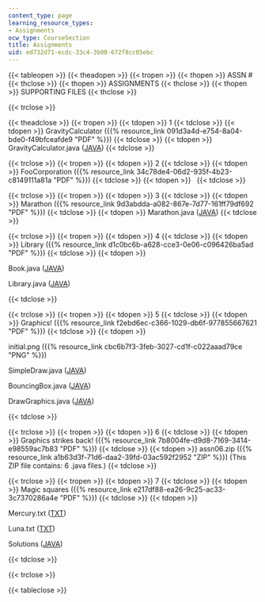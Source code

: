 ```yaml
---
content_type: page
learning_resource_types:
- Assignments
ocw_type: CourseSection
title: Assignments
uid: ed732d71-ecdc-33c4-3b00-672f8cc05ebc
---
```


{{< tableopen >}}
{{< theadopen >}}
{{< tropen >}}
{{< thopen >}}
ASSN #
{{< thclose >}}
{{< thopen >}}
ASSIGNMENTS
{{< thclose >}}
{{< thopen >}}
SUPPORTING FILES
{{< thclose >}}

{{< trclose >}}

{{< theadclose >}}
{{< tropen >}}
{{< tdopen >}}
1
{{< tdclose >}}
{{< tdopen >}}
GravityCalculator ({{% resource_link 091d3a4d-e754-8a04-bde0-f49bfceafde9 "PDF" %}})
{{< tdclose >}}
{{< tdopen >}}
GravityCalculator.java ([JAVA](/courses/electrical-engineering-and-computer-science/6-092-introduction-to-programming-in-java-january-iap-2010/assignments/GravityCalculator.java))
{{< tdclose >}}

{{< trclose >}}
{{< tropen >}}
{{< tdopen >}}
2
{{< tdclose >}}
{{< tdopen >}}
FooCorporation ({{% resource_link 34c78de4-06d2-935f-4b23-c8149111a81a "PDF" %}})
{{< tdclose >}}
{{< tdopen >}}
 
{{< tdclose >}}

{{< trclose >}}
{{< tropen >}}
{{< tdopen >}}
3
{{< tdclose >}}
{{< tdopen >}}
Marathon ({{% resource_link 9d3abdda-a082-867e-7d77-161ff79df692 "PDF" %}})
{{< tdclose >}}
{{< tdopen >}}
Marathon.java ([JAVA](/courses/electrical-engineering-and-computer-science/6-092-introduction-to-programming-in-java-january-iap-2010/assignments/Marathon.java))
{{< tdclose >}}

{{< trclose >}}
{{< tropen >}}
{{< tdopen >}}
4
{{< tdclose >}}
{{< tdopen >}}
Library ({{% resource_link d1c0bc6b-a628-cce3-0e06-c096426ba5ad "PDF" %}})
{{< tdclose >}}
{{< tdopen >}}


Book.java ([JAVA](/courses/electrical-engineering-and-computer-science/6-092-introduction-to-programming-in-java-january-iap-2010/assignments/Book.java))

Library.java ([JAVA](/courses/electrical-engineering-and-computer-science/6-092-introduction-to-programming-in-java-january-iap-2010/assignments/Library.java))


{{< tdclose >}}

{{< trclose >}}
{{< tropen >}}
{{< tdopen >}}
5
{{< tdclose >}}
{{< tdopen >}}
Graphics! ({{% resource_link f2ebd6ec-c366-1029-db6f-977855667621 "PDF" %}})
{{< tdclose >}}
{{< tdopen >}}


initial.png ({{% resource_link cbc6b7f3-3feb-3027-cd1f-c022aaad79ce "PNG" %}})

SimpleDraw.java ([JAVA](/courses/electrical-engineering-and-computer-science/6-092-introduction-to-programming-in-java-january-iap-2010/assignments/SimpleDraw.java))

BouncingBox.java ([JAVA](/courses/electrical-engineering-and-computer-science/6-092-introduction-to-programming-in-java-january-iap-2010/assignments/BouncingBox.java))

DrawGraphics.java ([JAVA](/courses/electrical-engineering-and-computer-science/6-092-introduction-to-programming-in-java-january-iap-2010/assignments/DrawGraphics.java))


{{< tdclose >}}

{{< trclose >}}
{{< tropen >}}
{{< tdopen >}}
6
{{< tdclose >}}
{{< tdopen >}}
Graphics strikes back! ({{% resource_link 7b8004fe-d9d8-7169-3414-e98559ac7b83 "PDF" %}})
{{< tdclose >}}
{{< tdopen >}}
assn06.zip ({{% resource_link a1b63d3f-71d6-daa2-39fd-03ac592f2952 "ZIP" %}}) (This ZIP file contains: 6 .java files.)
{{< tdclose >}}

{{< trclose >}}
{{< tropen >}}
{{< tdopen >}}
7
{{< tdclose >}}
{{< tdopen >}}
Magic squares ({{% resource_link e217df88-ea26-9c25-ac33-3c7370286a4e "PDF" %}})
{{< tdclose >}}
{{< tdopen >}}


Mercury.txt ([TXT](/courses/electrical-engineering-and-computer-science/6-092-introduction-to-programming-in-java-january-iap-2010/assignments/Mercury.txt))

Luna.txt ([TXT](/courses/electrical-engineering-and-computer-science/6-092-introduction-to-programming-in-java-january-iap-2010/assignments/Luna.txt))

Solutions ([JAVA](/courses/electrical-engineering-and-computer-science/6-092-introduction-to-programming-in-java-january-iap-2010/assignments/MagicSquares.java))


{{< tdclose >}}

{{< trclose >}}

{{< tableclose >}}